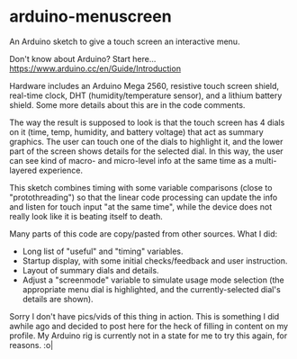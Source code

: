# arduino-menuscreen
An Arduino sketch to give a touch screen an interactive menu.

Don't know about Arduino? Start here... https://www.arduino.cc/en/Guide/Introduction

Hardware includes an Arduino Mega 2560, resistive touch screen shield, real-time clock, DHT (humidity/temperature sensor), and a lithium battery shield. Some more details about this are in the code comments.

The way the result is supposed to look is that the touch screen has 4 dials on it (time, temp, humidity, and battery voltage) that act as summary graphics. The user can touch one of the dials to highlight it, and the lower part of the screen shows details for the selected dial.  In this way, the user can see kind of macro- and micro-level info at the same time as a multi-layered experience.

This sketch combines timing with some variable comparisons (close to "protothreading") so that the linear code processing can update the info and listen for touch input "at the same time", while the device does not really look like it is beating itself to death.

Many parts of this code are copy/pasted from other sources.
What I did:
- Long list of "useful" and "timing" variables.
- Startup display, with some initial checks/feedback and user instruction.
- Layout of summary dials and details.
- Adjust a "screenmode" variable to simulate usage mode selection (the appropriate menu dial is highlighted, and the currently-selected dial's details are shown).

Sorry I don't have pics/vids of this thing in action. This is something I did awhile ago and decided to post here for the heck of filling in content on my profile. My Arduino rig is currently not in a state for me to try this again, for reasons.  :o|
